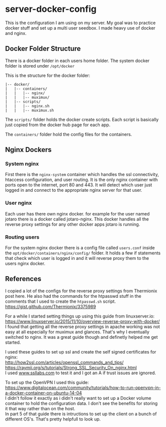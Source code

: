 # server-docker-config
This is the configuration I am using on my server. My goal was to practice docker stuff and set up a multi user seedbox. I made heavy use of docker and nginx.

## Docker Folder Structure
There is a docker folder in each users home folder. The system docker folder is stored under `/opt/docker`

This is the structure for the docker folder:
```
|-- docker/
|   |-- containers/
|   |   |-- nginx/
|   |   |-- muximux/
|   |-- scripts/
|   |   |-- nginx.sh
|   |   |-- muximux.sh
```

The `scripts/` folder holds the docker create scripts. Each script is basically just copied from the docker hub page for each app.

The `containers/` folder hold the config files for the containers.

## Nginx Dockers
### System nginx
First there is the `nginx-system` container which handles the ssl connectivity, htaccess configuration, and user routing. It is the only nginx container with ports open to the internet, port 80 and 443. It will detect which user just logged in and connect to the appropriate nginx server for that user.

### User nginx
Each user has there own nginx docker. for example for the user named jotaro there is a docker called jotaro-nginx.
This docker handles all the reverse proxy settings for any other docker apps jotaro is running.

### Routing users
For the system nginx docker there is a config file called `users.conf` inside the `opt/docker/containers/nginx/config/` folder. It holds a few if statements that check which user is logged in and it will reverse proxy them to the users nginx docker.

## References
I copied a lot of the configs for the reverse proxy settings from Thermionix post here. He also had the commands for the htpasswd stuff in the comments that I used to create the `htpasswd.sh` script.<br/> 
https://gist.github.com/Thermionix/3375989<br/> 

For a while I started setting things up using this guide from linuxserver.io:<br/> 
https://www.linuxserver.io/2015/11/10/overview-reverse-proxy-with-docker/<br/> 
I found that getting all the reverse proxy settings in apache working was not easy at all especially for muximux and glances. That's why I eventually switched to nginx. It was a great guide though and definetly helped me get started.


I used these guides to set up ssl and create the self signed certificates for nginx:<br/> 
http://how2ssl.com/articles/openssl_commands_and_tips/<br/> 
https://raymii.org/s/tutorials/Strong_SSL_Security_On_nginx.html<br/> 
I used www.ssllabs.com to test it and I got an A if trust issues are ignored.


To set up the OpenVPN I used this guide: <br/> 
https://www.digitalocean.com/community/tutorials/how-to-run-openvpn-in-a-docker-container-on-ubuntu-14-04<br/> 
I didn't follow it exactly as i didn't really want to set up a Docker volume container to hold the configuration data. I don't see the benefits for storing it that way rather than on the host.<br/> 
In part 5 of that guide there is intructions to set up the client on a bunch of different OS's. That's pretty helpfull to look up.
